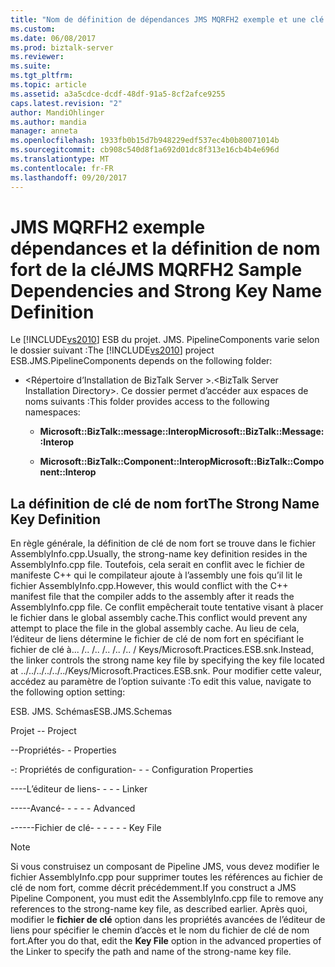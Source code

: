 ```yaml
---
title: "Nom de définition de dépendances JMS MQRFH2 exemple et une clé forte | Documents Microsoft"
ms.custom: 
ms.date: 06/08/2017
ms.prod: biztalk-server
ms.reviewer: 
ms.suite: 
ms.tgt_pltfrm: 
ms.topic: article
ms.assetid: a3a5cdce-dcdf-48df-91a5-8cf2afce9255
caps.latest.revision: "2"
author: MandiOhlinger
ms.author: mandia
manager: anneta
ms.openlocfilehash: 1933fb0b15d7b948229edf537ec4b0b80071014b
ms.sourcegitcommit: cb908c540d8f1a692d01dc8f313e16cb4b4e696d
ms.translationtype: MT
ms.contentlocale: fr-FR
ms.lasthandoff: 09/20/2017
---
```

# <a name="jms-mqrfh2-sample-dependencies-and-strong-key-name-definition"></a><span data-ttu-id="0e799-102">JMS MQRFH2 exemple dépendances et la définition de nom fort de la clé</span><span class="sxs-lookup"><span data-stu-id="0e799-102">JMS MQRFH2 Sample Dependencies and Strong Key Name Definition</span></span>
<span data-ttu-id="0e799-103">Le [!INCLUDE[vs2010](../includes/vs2010-md.md)] ESB du projet. JMS. PipelineComponents varie selon le dossier suivant :</span><span class="sxs-lookup"><span data-stu-id="0e799-103">The [!INCLUDE[vs2010](../includes/vs2010-md.md)] project ESB.JMS.PipelineComponents depends on the following folder:</span></span>  
  
-   <span data-ttu-id="0e799-104">\<Répertoire d’Installation de BizTalk Server >.</span><span class="sxs-lookup"><span data-stu-id="0e799-104">\<BizTalk Server Installation Directory>.</span></span> <span data-ttu-id="0e799-105">Ce dossier permet d’accéder aux espaces de noms suivants :</span><span class="sxs-lookup"><span data-stu-id="0e799-105">This folder provides access to the following namespaces:</span></span>  
  
    -   <span data-ttu-id="0e799-106">**Microsoft::BizTalk::message::Interop**</span><span class="sxs-lookup"><span data-stu-id="0e799-106">**Microsoft::BizTalk::Message::Interop**</span></span>  
  
    -   <span data-ttu-id="0e799-107">**Microsoft::BizTalk::Component::Interop**</span><span class="sxs-lookup"><span data-stu-id="0e799-107">**Microsoft::BizTalk::Component::Interop**</span></span>  
  
## <a name="the-strong-name-key-definition"></a><span data-ttu-id="0e799-108">La définition de clé de nom fort</span><span class="sxs-lookup"><span data-stu-id="0e799-108">The Strong Name Key Definition</span></span>  
 <span data-ttu-id="0e799-109">En règle générale, la définition de clé de nom fort se trouve dans le fichier AssemblyInfo.cpp.</span><span class="sxs-lookup"><span data-stu-id="0e799-109">Usually, the strong-name key definition resides in the AssemblyInfo.cpp file.</span></span> <span data-ttu-id="0e799-110">Toutefois, cela serait en conflit avec le fichier de manifeste C++ qui le compilateur ajoute à l’assembly une fois qu’il lit le fichier AssemblyInfo.cpp.</span><span class="sxs-lookup"><span data-stu-id="0e799-110">However, this would conflict with the C++ manifest file that the compiler adds to the assembly after it reads the AssemblyInfo.cpp file.</span></span> <span data-ttu-id="0e799-111">Ce conflit empêcherait toute tentative visant à placer le fichier dans le global assembly cache.</span><span class="sxs-lookup"><span data-stu-id="0e799-111">This conflict would prevent any attempt to place the file in the global assembly cache.</span></span> <span data-ttu-id="0e799-112">Au lieu de cela, l’éditeur de liens détermine le fichier de clé de nom fort en spécifiant le fichier de clé à... /.. /.. /.. /.. /.. / Keys/Microsoft.Practices.ESB.snk.</span><span class="sxs-lookup"><span data-stu-id="0e799-112">Instead, the linker controls the strong name key file by specifying the key file located at ../../../../../../Keys/Microsoft.Practices.ESB.snk.</span></span> <span data-ttu-id="0e799-113">Pour modifier cette valeur, accédez au paramètre de l’option suivante :</span><span class="sxs-lookup"><span data-stu-id="0e799-113">To edit this value, navigate to the following option setting:</span></span>  
  
 <span data-ttu-id="0e799-114">ESB. JMS. Schémas</span><span class="sxs-lookup"><span data-stu-id="0e799-114">ESB.JMS.Schemas</span></span>  
  
 <span data-ttu-id="0e799-115">Projet \-</span><span class="sxs-lookup"><span data-stu-id="0e799-115">\- Project</span></span>  
  
 <span data-ttu-id="0e799-116">\--Propriétés</span><span class="sxs-lookup"><span data-stu-id="0e799-116">\- - Properties</span></span>  
  
 <span data-ttu-id="0e799-117">\-: Propriétés de configuration</span><span class="sxs-lookup"><span data-stu-id="0e799-117">\- - - Configuration Properties</span></span>  
  
 <span data-ttu-id="0e799-118">\----L’éditeur de liens</span><span class="sxs-lookup"><span data-stu-id="0e799-118">\- - - - Linker</span></span>  
  
 <span data-ttu-id="0e799-119">\-----Avancé</span><span class="sxs-lookup"><span data-stu-id="0e799-119">\- - - - - Advanced</span></span>  
  
 <span data-ttu-id="0e799-120">\------Fichier de clé</span><span class="sxs-lookup"><span data-stu-id="0e799-120">\- - - - - - Key File</span></span>  
  
> [!NOTE]
>  <span data-ttu-id="0e799-121">Si vous construisez un composant de Pipeline JMS, vous devez modifier le fichier AssemblyInfo.cpp pour supprimer toutes les références au fichier de clé de nom fort, comme décrit précédemment.</span><span class="sxs-lookup"><span data-stu-id="0e799-121">If you construct a JMS Pipeline Component, you must edit the AssemblyInfo.cpp file to remove any references to the strong-name key file, as described earlier.</span></span> <span data-ttu-id="0e799-122">Après quoi, modifier le **fichier de clé** option dans les propriétés avancées de l’éditeur de liens pour spécifier le chemin d’accès et le nom du fichier de clé de nom fort.</span><span class="sxs-lookup"><span data-stu-id="0e799-122">After you do that, edit the **Key File** option in the advanced properties of the Linker to specify the path and name of the strong-name key file.</span></span>